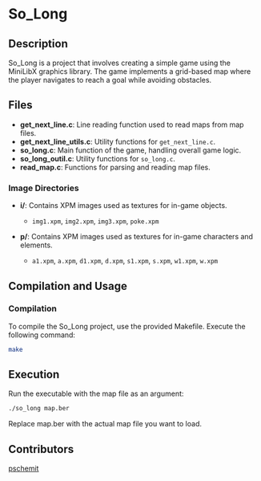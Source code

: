 # So_Long

## Description
So_Long is a project that involves creating a simple game using the MiniLibX graphics library. The game implements a grid-based map where the player navigates to reach a goal while avoiding obstacles.

## Files

- **get_next_line.c**: Line reading function used to read maps from map files.
- **get_next_line_utils.c**: Utility functions for `get_next_line.c`.
- **so_long.c**: Main function of the game, handling overall game logic.
- **so_long_outil.c**: Utility functions for `so_long.c`.
- **read_map.c**: Functions for parsing and reading map files.

### Image Directories

- **i/**: Contains XPM images used as textures for in-game objects.
  - `img1.xpm`, `img2.xpm`, `img3.xpm`, `poke.xpm`

- **p/**: Contains XPM images used as textures for in-game characters and elements.
  - `a1.xpm`, `a.xpm`, `d1.xpm`, `d.xpm`, `s1.xpm`, `s.xpm`, `w1.xpm`, `w.xpm`

## Compilation and Usage

### Compilation
To compile the So_Long project, use the provided Makefile. Execute the following command:
```sh
make
```

## Execution
Run the executable with the map file as an argument:

```sh
./so_long map.ber
```
Replace map.ber with the actual map file you want to load.

## Contributors
[pschemit](https://github.com/pschemit)
